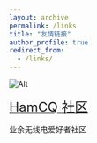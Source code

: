 ```yaml
---
layout: archive
permalink: /links
title: "友情链接"
author_profile: true
redirect_from: 
  - /links/
---
```


![Alt](https://forum.hamcq.cn/assets/avatars/f4HJalvYcIsdJdNZ.png)

[<font size="5">HamCQ 社区</font>](https://forum.hamcq.cn)

业余无线电爱好者社区
